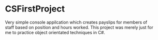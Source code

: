 # CSFirstProject
Very simple console appilcation which creates payslips for members of staff based on position and hours worked. This project was merely just for me to practice object orientated techniques in C#.
